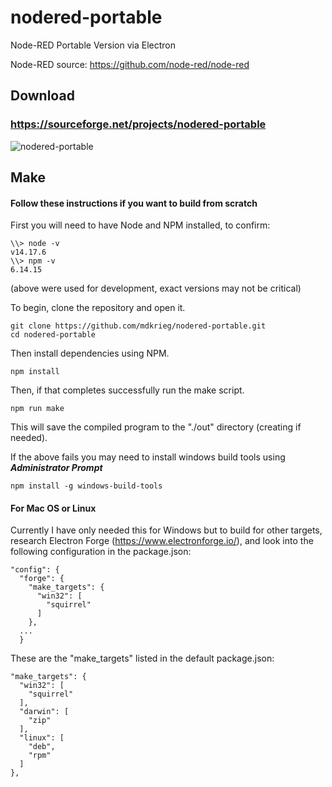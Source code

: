 # nodered-portable
Node-RED Portable Version via Electron

Node-RED source: https://github.com/node-red/node-red

## Download

### https://sourceforge.net/projects/nodered-portable

![nodered-portable](https://user-images.githubusercontent.com/66855036/140457489-48035e8e-ad47-43a8-b982-aa95c8ce4784.png)


## Make

#### Follow these instructions if you want to build from scratch

First you will need to have Node and NPM installed, to confirm:
```
\\> node -v
v14.17.6
\\> npm -v
6.14.15
```
(above were used for development, exact versions may not be critical)

To begin, clone the repository and open it.
```
git clone https://github.com/mdkrieg/nodered-portable.git
cd nodered-portable
```
Then install dependencies using NPM.
```
npm install
```
Then, if that completes successfully run the make script.
```
npm run make
```
This will save the compiled program to the "./out" directory (creating if needed).

If the above fails you may need to install windows build tools using ***Administrator Prompt***
```
npm install -g windows-build-tools
```

#### For Mac OS or Linux

Currently I have only needed this for Windows but to build for other targets, research Electron Forge (https://www.electronforge.io/), and look into the following configuration in the package.json:
```
"config": {
  "forge": {
    "make_targets": {
      "win32": [
        "squirrel"
      ]
    },
  ...
  }
```

These are the "make_targets" listed in the default package.json:
```
"make_targets": {
  "win32": [
    "squirrel"
  ],
  "darwin": [
    "zip"
  ],
  "linux": [
    "deb",
    "rpm"
  ]
},
```
